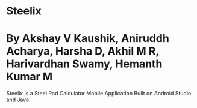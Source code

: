 # Steelix
# By Akshay V Kaushik, Aniruddh Acharya, Harsha D, Akhil M R, Harivardhan Swamy, Hemanth Kumar M


Steelix is a Steel Rod Calculator Mobile Application Built on Android Studio and Java.
